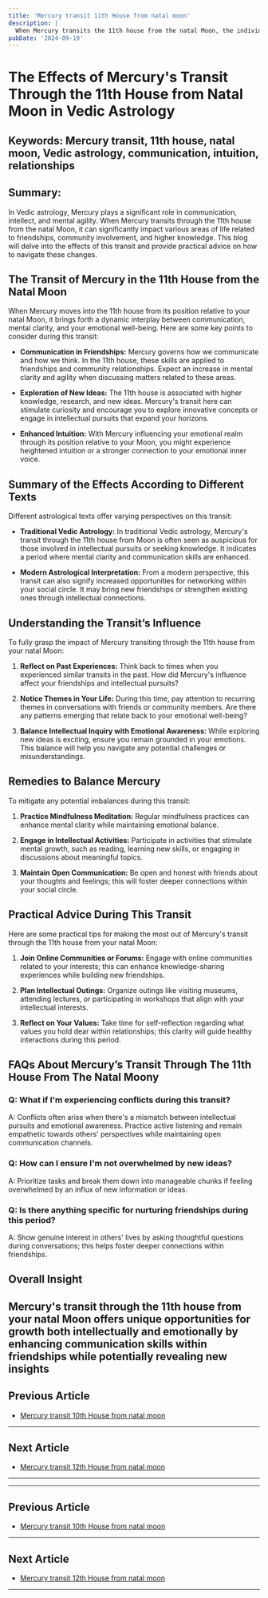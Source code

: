 ```yaml
---
title: 'Mercury transit 11th House from natal moon'
description: |
  When Mercury transits the 11th house from the natal Moon, the individual enjoys financial gains, happiness, and success in endeavors. The period is marked by good health, strong relationships, and the fulfillment of desires, making it a highly favorable transit.
pubDate: '2024-09-19'
---
```


# The Effects of Mercury's Transit Through the 11th House from Natal Moon in Vedic Astrology

## Keywords: Mercury transit, 11th house, natal moon, Vedic astrology, communication, intuition, relationships

## Summary:
In Vedic astrology, Mercury plays a significant role in communication, intellect, and mental agility. When Mercury transits through the 11th house from the natal Moon, it can significantly impact various areas of life related to friendships, community involvement, and higher knowledge. This blog will delve into the effects of this transit and provide practical advice on how to navigate these changes.

## The Transit of Mercury in the 11th House from the Natal Moon

When Mercury moves into the 11th house from its position relative to your natal Moon, it brings forth a dynamic interplay between communication, mental clarity, and your emotional well-being. Here are some key points to consider during this transit:

- **Communication in Friendships:** Mercury governs how we communicate and how we think. In the 11th house, these skills are applied to friendships and community relationships. Expect an increase in mental clarity and agility when discussing matters related to these areas.
  
- **Exploration of New Ideas:** The 11th house is associated with higher knowledge, research, and new ideas. Mercury's transit here can stimulate curiosity and encourage you to explore innovative concepts or engage in intellectual pursuits that expand your horizons.

- **Enhanced Intuition:** With Mercury influencing your emotional realm through its position relative to your Moon, you might experience heightened intuition or a stronger connection to your emotional inner voice.

## Summary of the Effects According to Different Texts

Different astrological texts offer varying perspectives on this transit:

- **Traditional Vedic Astrology:** In traditional Vedic astrology, Mercury's transit through the 11th house from Moon is often seen as auspicious for those involved in intellectual pursuits or seeking knowledge. It indicates a period where mental clarity and communication skills are enhanced.

- **Modern Astrological Interpretation:** From a modern perspective, this transit can also signify increased opportunities for networking within your social circle. It may bring new friendships or strengthen existing ones through intellectual connections.

## Understanding the Transit’s Influence

To fully grasp the impact of Mercury transiting through the 11th house from your natal Moon:

1. **Reflect on Past Experiences:** Think back to times when you experienced similar transits in the past. How did Mercury's influence affect your friendships and intellectual pursuits?

2. **Notice Themes in Your Life:** During this time, pay attention to recurring themes in conversations with friends or community members. Are there any patterns emerging that relate back to your emotional well-being?

3. **Balance Intellectual Inquiry with Emotional Awareness:** While exploring new ideas is exciting, ensure you remain grounded in your emotions. This balance will help you navigate any potential challenges or misunderstandings.

## Remedies to Balance Mercury

To mitigate any potential imbalances during this transit:

1. **Practice Mindfulness Meditation:** Regular mindfulness practices can enhance mental clarity while maintaining emotional balance.
   
2. **Engage in Intellectual Activities:** Participate in activities that stimulate mental growth, such as reading, learning new skills, or engaging in discussions about meaningful topics.
   
3. **Maintain Open Communication:** Be open and honest with friends about your thoughts and feelings; this will foster deeper connections within your social circle.

## Practical Advice During This Transit

Here are some practical tips for making the most out of Mercury's transit through the 11th house from your natal Moon:

1. **Join Online Communities or Forums:** Engage with online communities related to your interests; this can enhance knowledge-sharing experiences while building new friendships.
   
2. **Plan Intellectual Outings:** Organize outings like visiting museums, attending lectures, or participating in workshops that align with your intellectual interests.
   
3. **Reflect on Your Values:** Take time for self-reflection regarding what values you hold dear within relationships; this clarity will guide healthy interactions during this period.


## FAQs About Mercury’s Transit Through The 11th House From The Natal Moony

### Q: What if I'm experiencing conflicts during this transit? 
A: Conflicts often arise when there's a mismatch between intellectual pursuits and emotional awareness. Practice active listening and remain empathetic towards others' perspectives while maintaining open communication channels.

### Q: How can I ensure I'm not overwhelmed by new ideas? 
A: Prioritize tasks and break them down into manageable chunks if feeling overwhelmed by an influx of new information or ideas.

### Q: Is there anything specific for nurturing friendships during this period? 
A: Show genuine interest in others' lives by asking thoughtful questions during conversations; this helps foster deeper connections within friendships.


## Overall Insight

Mercury's transit through the 11th house from your natal Moon offers unique opportunities for growth both intellectually and emotionally by enhancing communication skills within friendships while potentially revealing new insights
---

## Previous Article
- [Mercury transit 10th House from natal moon](200410_Mercury_transit_10th_House_from_natal_moon.md)

---

## Next Article
- [Mercury transit 12th House from natal moon](200412_Mercury_transit_12th_House_from_natal_moon.md)

---
---

## Previous Article
- [Mercury transit 10th House from natal moon](200410_Mercury_transit_10th_House_from_natal_moon.md)

---

## Next Article
- [Mercury transit 12th House from natal moon](200412_Mercury_transit_12th_House_from_natal_moon.md)

---

